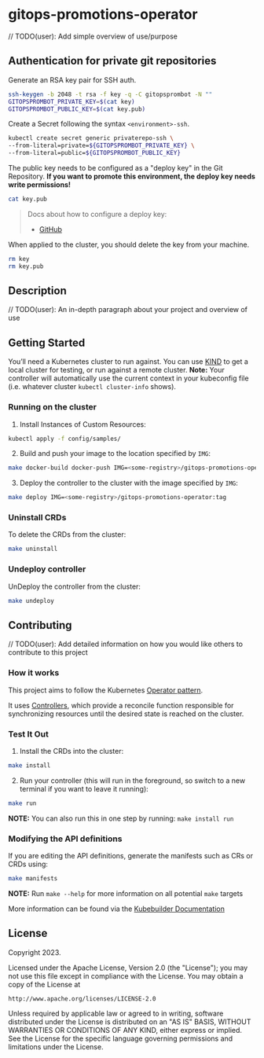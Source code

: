 # gitops-promotions-operator
// TODO(user): Add simple overview of use/purpose

## Authentication for private git repositories

Generate an RSA key pair for SSH auth.

```bash
ssh-keygen -b 2048 -t rsa -f key -q -C gitopsprombot -N ""
GITOPSPROMBOT_PRIVATE_KEY=$(cat key)
GITOPSPROMBOT_PUBLIC_KEY=$(cat key.pub)
```

Create a Secret following the syntax
`<environment>-ssh`.

```bash
kubectl create secret generic privaterepo-ssh \
--from-literal=private=${GITOPSPROMBOT_PRIVATE_KEY} \
--from-literal=public=${GITOPSPROMBOT_PUBLIC_KEY}
```

The public key needs to be configured as a "deploy key" in the Git Repository.
**If you want to promote this environment, the deploy key needs write permissions!**
```bash
cat key.pub
```
> Docs about how to configure a deploy key:
> - [GitHub](https://docs.github.com/en/authentication/connecting-to-github-with-ssh/managing-deploy-keys)


When applied to the cluster, you should delete the key from your machine.

```bash
rm key
rm key.pub
```

## Description
// TODO(user): An in-depth paragraph about your project and overview of use

## Getting Started
You’ll need a Kubernetes cluster to run against. You can use [KIND](https://sigs.k8s.io/kind) to get a local cluster for testing, or run against a remote cluster.
**Note:** Your controller will automatically use the current context in your kubeconfig file (i.e. whatever cluster `kubectl cluster-info` shows).

### Running on the cluster
1. Install Instances of Custom Resources:

```sh
kubectl apply -f config/samples/
```

2. Build and push your image to the location specified by `IMG`:

```sh
make docker-build docker-push IMG=<some-registry>/gitops-promotions-operator:tag
```

3. Deploy the controller to the cluster with the image specified by `IMG`:

```sh
make deploy IMG=<some-registry>/gitops-promotions-operator:tag
```

### Uninstall CRDs
To delete the CRDs from the cluster:

```sh
make uninstall
```

### Undeploy controller
UnDeploy the controller from the cluster:

```sh
make undeploy
```

## Contributing
// TODO(user): Add detailed information on how you would like others to contribute to this project

### How it works
This project aims to follow the Kubernetes [Operator pattern](https://kubernetes.io/docs/concepts/extend-kubernetes/operator/).

It uses [Controllers](https://kubernetes.io/docs/concepts/architecture/controller/),
which provide a reconcile function responsible for synchronizing resources until the desired state is reached on the cluster.

### Test It Out
1. Install the CRDs into the cluster:

```sh
make install
```

2. Run your controller (this will run in the foreground, so switch to a new terminal if you want to leave it running):

```sh
make run
```

**NOTE:** You can also run this in one step by running: `make install run`

### Modifying the API definitions
If you are editing the API definitions, generate the manifests such as CRs or CRDs using:

```sh
make manifests
```

**NOTE:** Run `make --help` for more information on all potential `make` targets

More information can be found via the [Kubebuilder Documentation](https://book.kubebuilder.io/introduction.html)

## License

Copyright 2023.

Licensed under the Apache License, Version 2.0 (the "License");
you may not use this file except in compliance with the License.
You may obtain a copy of the License at

    http://www.apache.org/licenses/LICENSE-2.0

Unless required by applicable law or agreed to in writing, software
distributed under the License is distributed on an "AS IS" BASIS,
WITHOUT WARRANTIES OR CONDITIONS OF ANY KIND, either express or implied.
See the License for the specific language governing permissions and
limitations under the License.

